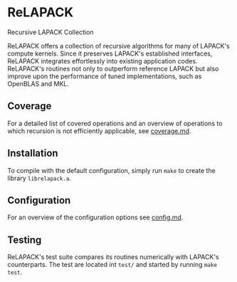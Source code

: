 ReLAPACK
========

Recursive LAPACK Collection

ReLAPACK offers a collection of recursive algorithms for many of LAPACK's
compute kernels.  Since it preserves LAPACK's established interfaces, ReLAPACK
integrates effortlessly into existing application codes.  ReLAPACK's routines
not only to outperform reference LAPACK but also improve upon the performance of
tuned implementations, such as OpenBLAS and MKL.

Coverage
--------
For a detailed list of covered operations and an overview of operations to which
recursion is not efficiently applicable, see [coverage.md](coverage.md).

Installation
------------
To compile with the default configuration, simply run `make` to create the
library `librelapack.a`.  

Configuration
-------------
For an overview of the configuration options see [config.md](config.md).

Testing
-------
ReLAPACK's test suite compares its routines numerically with LAPACK's
counterparts.  The test are located int `test/` and started by running `make
test`.
